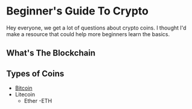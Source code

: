 # Beginner's Guide To Crypto

Hey everyone, we get a lot of questions about crypto coins. I thought I'd make a resource that could help more beginners learn the basics.

## What's The Blockchain

## Types of Coins

- [Bitcoin](linktosomewhere)
- Litecoin
    - Ether -ETH